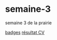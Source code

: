 # semaine-3
semaine 3 de la prairie

<head></head>
<body>
<a href = "https://www.codecademy.com/fr/users/lagneau/achievements">badges</a>
<a href ="https://github.com/Monobaffe/semaine-3/blob/master/index.html">résultat CV</a>
</body>
</html>


